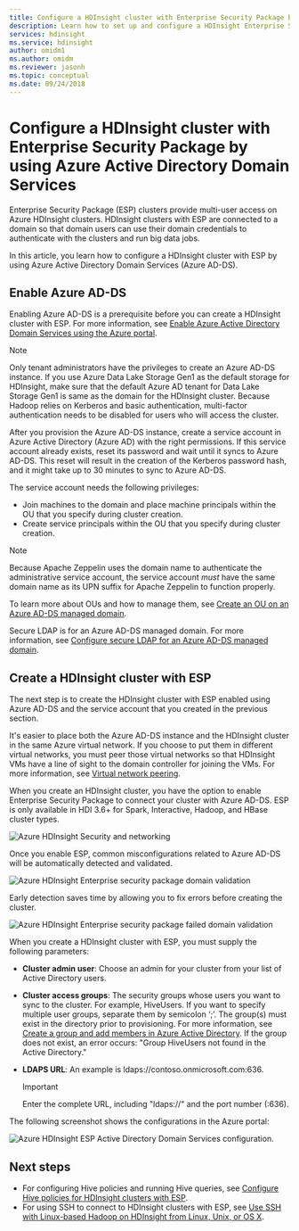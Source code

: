 ```yaml
---
title: Configure a HDInsight cluster with Enterprise Security Package by using Azure AD-DS
description: Learn how to set up and configure a HDInsight Enterprise Security Package cluster by using Azure Active Directory Domain Services
services: hdinsight
ms.service: hdinsight
author: omidm1
ms.author: omidm
ms.reviewer: jasonh
ms.topic: conceptual
ms.date: 09/24/2018
---
```

# Configure a HDInsight cluster with Enterprise Security Package by using Azure Active Directory Domain Services

Enterprise Security Package (ESP) clusters provide multi-user access on Azure HDInsight clusters. HDInsight clusters with ESP are connected to a domain so that domain users can use their domain credentials to authenticate with the clusters and run big data jobs. 

In this article, you learn how to configure a HDInsight cluster with ESP by using Azure Active Directory Domain Services (Azure AD-DS).

## Enable Azure AD-DS

Enabling Azure AD-DS is a prerequisite before you can create a HDInsight cluster with ESP. For more information, see [Enable Azure Active Directory Domain Services using the Azure portal](../../active-directory-domain-services/active-directory-ds-getting-started.md). 

> [!NOTE]
> Only tenant administrators have the privileges to create an Azure AD-DS instance. If you use Azure Data Lake Storage Gen1 as the default storage for HDInsight, make sure that the default Azure AD tenant for Data Lake Storage Gen1 is same as the domain for the HDInsight cluster. Because Hadoop relies on Kerberos and basic authentication, multi-factor authentication needs to be disabled for users who will access the cluster.

After you provision the Azure AD-DS instance, create a service account in Azure Active Directory (Azure AD) with the right permissions. If this service account already exists, reset its password and wait until it syncs to Azure AD-DS. This reset will result in the creation of the Kerberos password hash, and it might take up to 30 minutes to sync to Azure AD-DS. 

The service account needs the following privileges:

- Join machines to the domain and place machine principals within the OU that you specify during cluster creation.
- Create service principals within the OU that you specify during cluster creation.

> [!NOTE]
> Because Apache Zeppelin uses the domain name to authenticate the administrative service account, the service account *must* have the same domain name as its UPN suffix for Apache Zeppelin to function properly.

To learn more about OUs and how to manage them, see [Create an OU on an Azure AD-DS managed domain](../../active-directory-domain-services/active-directory-ds-admin-guide-create-ou.md). 

Secure LDAP is for an Azure AD-DS managed domain. For more information, see [Configure secure LDAP for an Azure AD-DS managed domain](../../active-directory-domain-services/active-directory-ds-admin-guide-configure-secure-ldap.md).

## Create a HDInsight cluster with ESP

The next step is to create the HDInsight cluster with ESP enabled using Azure AD-DS and the service account that you created in the previous section.

It's easier to place both the Azure AD-DS instance and the HDInsight cluster in the same Azure virtual network. If you choose to put them in different virtual networks, you must peer those virtual networks so that HDInsight VMs have a line of sight to the domain controller for joining the VMs. For more information, see [Virtual network peering](../../virtual-network/virtual-network-peering-overview.md).

When you create an HDInsight cluster, you have the option to enable Enterprise Security Package to connect your cluster with Azure AD-DS. ESP is only available in HDI 3.6+ for Spark, Interactive, Hadoop, and HBase cluster types.

![Azure HDInsight Security and networking](./media/apache-domain-joined-configure-using-azure-adds/hdinsight-create-cluster-security-networking.png)

Once you enable ESP, common misconfigurations related to Azure AD-DS will be automatically detected and validated.

![Azure HDInsight Enterprise security package domain validation](./media/apache-domain-joined-configure-using-azure-adds/hdinsight-create-cluster-esp-domain-validate.png)

Early detection saves time by allowing you to fix errors before creating the cluster.

![Azure HDInsight Enterprise security package failed domain validation](./media/apache-domain-joined-configure-using-azure-adds/hdinsight-create-cluster-esp-domain-validate-failed.png)

When you create a HDInsight cluster with ESP, you must supply the following parameters:

- **Cluster admin user**: Choose an admin for your cluster from your list of Active Directory users.

- **Cluster access groups**: The security groups whose users you want to sync to the cluster. For example, HiveUsers. If you want to specify multiple user groups, separate them by semicolon ‘;’. The group(s) must exist in the directory prior to provisioning. For more information, see [Create a group and add members in Azure Active Directory](../../active-directory/fundamentals/active-directory-groups-create-azure-portal.md). If the group does not exist, an error occurs: "Group HiveUsers not found in the Active Directory."

- **LDAPS URL**: An example is ldaps://contoso.onmicrosoft.com:636.

    > [!IMPORTANT]
    > Enter the complete URL, including "ldaps://" and the port number (:636).

The following screenshot shows the configurations in the Azure portal:

   ![Azure HDInsight ESP Active Directory Domain Services configuration](./media/apache-domain-joined-configure-using-azure-adds/hdinsight-domain-joined-configuration-azure-aads-portal.png).


## Next steps
* For configuring Hive policies and running Hive queries, see [Configure Hive policies for HDInsight clusters with ESP](apache-domain-joined-run-hive.md).
* For using SSH to connect to HDInsight clusters with ESP, see [Use SSH with Linux-based Hadoop on HDInsight from Linux, Unix, or OS X](../hdinsight-hadoop-linux-use-ssh-unix.md#domainjoined).

